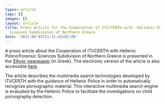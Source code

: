 ```yaml
---
types: article
tags: []
images: []
layout: article
title: Press Article for the Cooperation of ITI/CERTH with  Hellenic Police/Forensic
  Sciences Subdivision of Northern Greece
date: '2013-09-03T11:31:42+03:00'
---
```

<p>A press article about the Cooperation of ITI/CERTH with Hellenic Police/Forensic Sciences Subdivision of Northern Greece is presented in the <a href="http://mklab.iti.gr/files/ethnos31082013.JPG" target="_blank">Έθνος newspaper</a> (in Greek). The electronic version of the article is also accessible <a href="http://www.ethnos.gr/article.asp?catid=22768&amp;subid=2&amp;pubid=63880026" target="_blank">here</a>.</p><p>The article describes the multimedia search technologies developed by ITI/CERTH with the guidance of Hellenic Police in order to automatically recognize pornographic material. This interactive multimedia search engine is evaluated by the Hellenic Police to facilitate the investigations on child pornography detection.</p>
